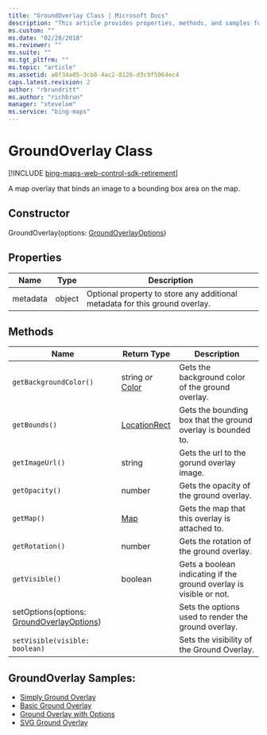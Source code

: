 ```yaml
---
title: "GroundOverlay Class | Microsoft Docs"
description: "This article provides properties, methods, and samples for the GroundOverlay Class, which is a map overlay that binds an image to a bounding box area on the map."
ms.custom: ""
ms.date: "02/28/2018"
ms.reviewer: ""
ms.suite: ""
ms.tgt_pltfrm: ""
ms.topic: "article"
ms.assetid: a0f34a05-3cb8-4ac2-8126-d3c9f5064ec4
caps.latest.revision: 2
author: "rbrundritt"
ms.author: "richbrun"
manager: "stevelom"
ms.service: "bing-maps"
---
```


# GroundOverlay Class

[!INCLUDE [bing-maps-web-control-sdk-retirement](../../includes/bing-maps-web-control-sdk-retirement.md)]

A map overlay that binds an image to a bounding box area on the map.

## Constructor

GroundOverlay(options: [GroundOverlayOptions](groundoverlayoptions-object.md))

## Properties

| Name     | Type   | Description                                                                 |
|----------|--------|-----------------------------------------------------------------------------|
| metadata | object | Optional property to store any additional metadata for this ground overlay. |

## Methods

| Name                                      | Return Type       | Description                                                        |
|-------------------------------------------|-------------------|--------------------------------------------------------------------|
| `getBackgroundColor()`                      | string _or_ [Color](color-class.md) | Gets the background color of the ground overlay.                   |
| `getBounds()`                               | [LocationRect](locationrect-class.md)      | Gets the bounding box that the ground overlay is bounded to.       |
| `getImageUrl()`                             | string            | Gets the url to the gorund overlay image.                          |
| `getOpacity()`                              | number            | Gets the opacity of the ground overlay.                            |
| `getMap()`                                  | [Map](map-class.md)               | Gets the map that this overlay is attached to.                     |
| `getRotation()`                             | number            | Gets the rotation of the ground overlay.                           |
| `getVisible()`                              | boolean           | Gets a boolean indicating if the ground overlay is visible or not. |
| setOptions(options: [GroundOverlayOptions](groundoverlayoptions-object.md)) |                   | Sets the options used to render the ground overlay.                |
| `setVisible(visible: boolean)`              |                   | Sets the visibility of the Ground Overlay.                         |

## GroundOverlay Samples:

-   [Simply Ground Overlay](https://www.bing.com/api/maps/mapcontrol/isdk?autoRedirect=false#simpleGroundOverlay+JS)
-   [Basic Ground Overlay](https://bingmapsv8samples.azurewebsites.net/#Basic%20Ground%20Overlay)
-   [Ground Overlay with Options](https://bingmapsv8samples.azurewebsites.net/#Ground%20Overlay%20Options)
-   [SVG Ground Overlay](https://bingmapsv8samples.azurewebsites.net/#SVG%20Ground%20Overlay)
